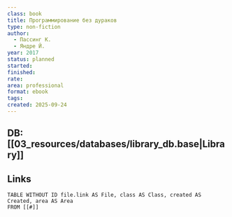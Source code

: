 ```yaml
---
class: book
title: Программирование без дураков
type: non-fiction
author:
  - Пассинг К.
  - Яндре Й.
year: 2017
status: planned
started:
finished:
rate:
area: professional
format: ebook
tags:
created: 2025-09-24
---
```

## DB: [[03_resources/databases/library_db.base|Library]]

## Links

```dataview
TABLE WITHOUT ID file.link AS File, class AS Class, created AS Created, area AS Area
FROM [[#]]
````